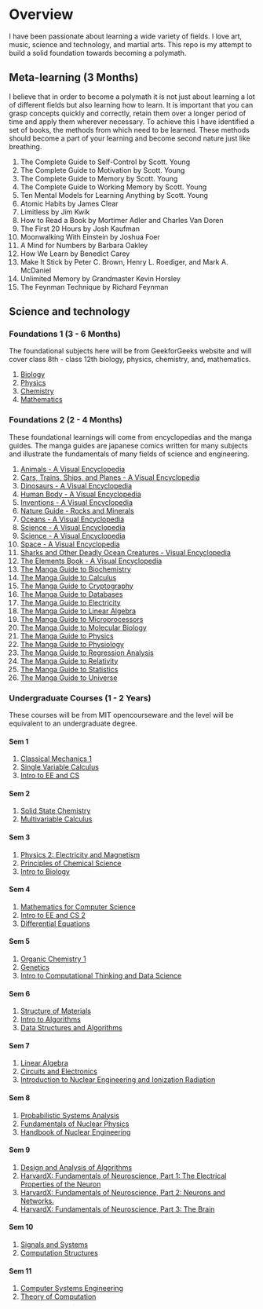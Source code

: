 # Overview

I have been passionate about learning a wide variety of fields. I love art, music, science and technology, and martial arts. This repo is my attempt to build a solid foundation towards becoming a polymath.

## Meta-learning (3 Months)

I believe that in order to become a polymath it is not just about learning a lot of different fields but also learning how to learn. It is important that you can grasp concepts quickly and correctly, retain them over a longer period of time and apply them wherever necessary. To achieve this I have identified a set of books, the methods from which need to be learned. These methods should become a part of your learning and become second nature just like breathing.

1. The Complete Guide to Self-Control by Scott. Young
2. The Complete Guide to Motivation by Scott. Young
3. The Complete Guide to Memory by Scott. Young
4. The Complete Guide to Working Memory by Scott. Young
5. Ten Mental Models for Learning Anything by Scott. Young
6. Atomic Habits by James Clear
7. Limitless by Jim Kwik
8. How to Read a Book by Mortimer Adler and Charles Van Doren
9. The First 20 Hours by Josh Kaufman
10. Moonwalking With Einstein by Joshua Foer
11. A Mind for Numbers by Barbara Oakley
12. How We Learn by Benedict Carey
13. Make It Stick by Peter C. Brown, Henry L. Roediger, and Mark A. McDaniel
14. Unlimited Memory by Grandmaster Kevin Horsley
15. The Feynman Technique by Richard Feynman


## Science and technology
### Foundations 1 (3 - 6 Months)
The foundational subjects here will be from GeekforGeeks website and will cover class 8th - class 12th biology, physics, chemistry, and, mathematics.

1. [Biology](https://www.geeksforgeeks.org/biology/?ref=footer&_gl=1*1uiv2e9*_up*MQ..*_gs*MQ..&gclid=CjwKCAjwzMi_BhACEiwAX4YZUNVCTWlUAS905JxqJdFS8eE9iVMNcsSQkwV_KbmjcNn1rjIJzLIzWBoCM9EQAvD_BwE)
2. [Physics](https://www.geeksforgeeks.org/physics/?ref=footer&_gl=1*yfma5i*_up*MQ..*_gs*MQ..&gclid=CjwKCAjwzMi_BhACEiwAX4YZUNVCTWlUAS905JxqJdFS8eE9iVMNcsSQkwV_KbmjcNn1rjIJzLIzWBoCM9EQAvD_BwE)
3. [Chemistry](https://www.geeksforgeeks.org/chemistry/?ref=footer&_gl=1*yfma5i*_up*MQ..*_gs*MQ..&gclid=CjwKCAjwzMi_BhACEiwAX4YZUNVCTWlUAS905JxqJdFS8eE9iVMNcsSQkwV_KbmjcNn1rjIJzLIzWBoCM9EQAvD_BwE)
4. [Mathematics](https://www.geeksforgeeks.org/maths/?ref=footer&_gl=1*yfma5i*_up*MQ..*_gs*MQ..&gclid=CjwKCAjwzMi_BhACEiwAX4YZUNVCTWlUAS905JxqJdFS8eE9iVMNcsSQkwV_KbmjcNn1rjIJzLIzWBoCM9EQAvD_BwE)

### Foundations 2 (2 - 4 Months)
These foundational learnings will come from encyclopedias and the manga guides. The manga guides are japanese comics written for many subjects and illustrate the fundamentals of many fields of science and engineering.

1. [Animals - A Visual Encyclopedia](https://drive.google.com/file/d/1Vb3oVMjD87yn-RRa0VCnfIJ8twAm-rME/view?usp=drive_link)
2. [Cars, Trains, Ships, and Planes - A Visual Encyclopedia](https://drive.google.com/file/d/1jNZB2lW8CGqLk2NGP-odGhF96u2iMguG/view?usp=sharing)
3. [Dinosaurs - A Visual Encyclopedia](https://drive.google.com/file/d/1T774EBs3nIY0JZnDknAEZ4s86-4PNTcY/view?usp=sharing)
4. [Human Body - A Visual Encyclopedia](https://drive.google.com/file/d/15Rk5hlMzVx-qdfrRjWHl8r-23KrmsS1r/view?usp=sharing)
5. [Inventions - A Visual Encyclopedia](https://drive.google.com/file/d/1WwUXWPAvDEZQZVG1Cw1tghQN_56902Zg/view?usp=sharing)
6. [Nature Guide - Rocks and Minerals](https://drive.google.com/file/d/1LDb6g73aDpCnWK9UQ1bnIYFTLp1PiwqO/view?usp=sharing)
7. [Oceans - A Visual Encyclopedia](https://drive.google.com/file/d/1tiHrpQkk8bzTvDXUZWneuNoy8BmuOSal/view?usp=sharing)
8. [Science - A Visual Encyclopedia](https://drive.google.com/file/d/1MhOcujluR3oW1nhya-XZJw2zi36lwqky/view?usp=sharing)
9. [Science - A Visual Encyclopedia](https://drive.google.com/file/d/19IXdqPuogWSoHuU-3AFI48DKFgQOPWHu/view?usp=sharing)
10. [Space - A Visual Encyclopedia](https://drive.google.com/file/d/13DVO2sHClfpDvqJfHsaM8uBewJHq-kZ2/view?usp=sharing)
11. [Sharks and Other Deadly Ocean Creatures -  Visual Encyclopedia](https://drive.google.com/file/d/16NRoF-raI10AngW3UKgTe2rUKZ8-PqQr/view?usp=sharing)
12. [The Elements Book - A Visual Encyclopedia](https://drive.google.com/file/d/1MODvbSLCYfl5tCx7BQrDHMbY4JeKFTdK/view?usp=sharing)
14. [The Manga Guide to Biochemistry](https://drive.google.com/file/d/1CVB43LS9FBLpdN8QwfiuIIiEf2g18pNm/view?usp=sharing)
15. [The Manga Guide to Calculus](https://drive.google.com/file/d/1OvfuMmH5LaA5cQcZCeIFSrW01paZmg2z/view?usp=sharing)
16. [The Manga Guide to Cryptography](https://drive.google.com/file/d/1ytshyKr5ADRHd02N0IqkFGfETukqlOBN/view?usp=sharing)
17. [The Manga Guide to Databases](https://drive.google.com/file/d/1X-QlFQwi7PSqGT857k_lJY-b_j2itdx-/view?usp=sharing)
18. [The Manga Guide to Electricity](https://drive.google.com/file/d/1ZfnOUo9C3ewKT6g5bl2xwxUahFzsAc8A/view?usp=sharing)
19. [The Manga Guide to Linear Algebra](https://drive.google.com/file/d/19bczL99HpRX03DF5TIF5_ARZWaOQpCJA/view?usp=sharing)
20. [The Manga Guide to Microprocessors](https://drive.google.com/file/d/1iDS-yJ2YoxqbFwCM3aYQ9iR1ZLctuXjC/view?usp=sharing)
21. [The Manga Guide to Molecular Biology](https://drive.google.com/file/d/1X15ghWiHVoZyb4epa7EkyZn1wbCRnRoR/view?usp=sharing)
22. [The Manga Guide to Physics](https://drive.google.com/file/d/1FMB4E8UtoZm8HGVMhx6QPsfx2CmTIZFe/view?usp=sharing)
23. [The Manga Guide to Physiology](https://drive.google.com/file/d/15B-IDpmPqEyQVCJgJzE17U--d-h9faZx/view?usp=sharing)
24. [The Manga Guide to Regression Analysis](https://drive.google.com/file/d/1_kpWUfzZ5EBAX8yJNbk6XKliQ7anCTCi/view?usp=sharing)
25. [The Manga Guide to Relativity](https://drive.google.com/file/d/1g31SKorSlQHH11rAvwEkxZM4JWUr_7IP/view?usp=sharing)
26. [The Manga Guide to Statistics](https://drive.google.com/file/d/1UU5RVcR6MZ-PJBEFyCO-B0_1-C_940fk/view?usp=sharing)
27. [The Manga Guide to Universe](https://drive.google.com/file/d/1jdO_30EQLyJjmCdoWss_7IJqdYOFNoc5/view?usp=sharing)

### Undergraduate Courses (1 - 2 Years)
These courses will be from MIT opencourseware and the level will be equivalent to an undergraduate degree.

#### Sem 1
1. [Classical Mechanics 1](https://ocw.mit.edu/courses/8-01sc-classical-mechanics-fall-2016/pages/syllabus/)
2. [Single Variable Calculus]()
3. [Intro to EE and CS](https://ocw.mit.edu/courses/6-01sc-introduction-to-electrical-engineering-and-computer-science-i-spring-2011/pages/syllabus/)

#### Sem 2
1. [Solid State Chemistry](https://ocw.mit.edu/courses/3-091sc-introduction-to-solid-state-chemistry-fall-2010/pages/organic-materials/28-polymers-structure-composition/)
2. [Multivariable Calculus](https://ocw.mit.edu/courses/18-02sc-multivariable-calculus-fall-2010/pages/syllabus/)

#### Sem 3
1. [Physics 2: Electricity and Magnetism](https://ocw.mit.edu/courses/8-02t-electricity-and-magnetism-spring-2005/pages/syllabus/)
2. [Principles of Chemical Science](https://ocw.mit.edu/courses/5-111sc-principles-of-chemical-science-fall-2014/pages/syllabus/)
3. [Intro to Biology](https://ocw.mit.edu/courses/7-012-introduction-to-biology-fall-2004/)

#### Sem 4
1. [Mathematics for Computer Science](https://ocw.mit.edu/courses/6-042j-mathematics-for-computer-science-fall-2010/)
2. [Intro to EE and CS 2](https://ocw.mit.edu/courses/6-02-introduction-to-eecs-ii-digital-communication-systems-fall-2012/video_galleries/lecture-videos/)
3. [Differential Equations](https://ocw.mit.edu/courses/18-03-differential-equations-spring-2010/video_galleries/video-lectures/)

#### Sem 5
1. [Organic Chemistry 1](https://drive.google.com/file/d/1wXNlxBe6USaKVBJiKebyxR7VLuOEZkSX/view?usp=sharing)
2. [Genetics](https://www.edx.org/learn/genetics/massachusetts-institute-of-technology-genetics-the-fundamentals?index=product&queryId=808252ef23caf379caa00b67e68781ce&position=1)
3. [Intro to Computational Thinking and Data Science](https://ocw.mit.edu/courses/6-0002-introduction-to-computational-thinking-and-data-science-fall-2016/pages/syllabus/)

#### Sem 6
1. [Structure of Materials](https://ocw.mit.edu/courses/3-012sx-structure-of-materials-spring-2019/)
2. [Intro to Algorithms](https://ocw.mit.edu/courses/6-006-introduction-to-algorithms-spring-2020/)
3. [Data Structures and Algorithms](https://www.coursera.org/specializations/data-structures-algorithms)

#### Sem 7
1. [Linear Algebra](https://ocw.mit.edu/courses/18-06sc-linear-algebra-fall-2011/pages/syllabus/)
2. [Circuits and Electronics](https://ocw.mit.edu/courses/6-002-circuits-and-electronics-spring-2007/)
3. [Introduction to Nuclear Engineering and Ionization Radiation](http://ocw.mit.edu/courses/22-01-introduction-to-nuclear-engineering-and-ionizing-radiation-fall-2016/video_galleries/lecture-videos/)

#### Sem 8
1. [Probabilistic Systems Analysis](https://ocw.mit.edu/courses/6-041-probabilistic-systems-analysis-and-applied-probability-fall-2010/video_galleries/video-lectures/)
2. [Fundamentals of Nuclear Physics](https://drive.google.com/file/d/13wySkV_tfejD-Ic0y4CVhtQFP7Esqyf_/view?usp=sharing)
3. [Handbook of Nuclear Engineering](https://drive.google.com/file/d/1p7m7zR_BrO2hm5PvB7D6VtksDp1ZvWdj/view?usp=sharing)

#### Sem 9
1. [Design and Analysis of Algorithms](https://ocw.mit.edu/courses/6-046j-design-and-analysis-of-algorithms-spring-2015/)
2. [HarvardX: Fundamentals of Neuroscience, Part 1: The Electrical Properties of the Neuron](https://www.edx.org/learn/neuroscience/harvard-university-fundamentals-of-neuroscience-part-1-the-electrical-properties-of-the-neuron)
3. [HarvardX: Fundamentals of Neuroscience, Part 2: Neurons and Networks.](https://www.edx.org/learn/neuroscience/harvard-university-fundamentals-of-neuroscience-part-2-neurons-and-networks)
4. [HarvardX: Fundamentals of Neuroscience, Part 3: The Brain](https://www.edx.org/learn/neuroscience/harvard-university-fundamentals-of-neuroscience-part-3-the-brain)

#### Sem 10
1. [Signals and Systems](https://ocw.mit.edu/courses/6-003-signals-and-systems-fall-2011/)
2. [Computation Structures](https://ocw.mit.edu/courses/6-004-computation-structures-spring-2017/pages/syllabus/)

#### Sem 11
1. [Computer Systems Engineering](https://ocw.mit.edu/courses/6-033-computer-system-engineering-spring-2018/pages/syllabus/)
2. [Theory of Computation](https://ocw.mit.edu/courses/18-404j-theory-of-computation-fall-2020/https://ocw.mit.edu/courses/18-404j-theory-of-computation-fall-2020/)